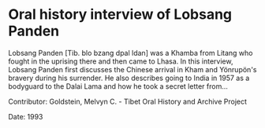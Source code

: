 # Oral history interview of Lobsang Panden  
Lobsang Panden [Tib. blo bzang dpal ldan] was a Khamba from Litang who fought in the uprising there and then came to Lhasa. In this interview, Lobsang Panden first discusses the Chinese arrival in Kham and Yönrupön's bravery during his surrender. He also describes going to India in 1957 as a bodyguard to the Dalai Lama and how he took a secret letter from... 

Contributor: Goldstein, Melvyn C. - Tibet Oral History and Archive Project  

Date:
1993  

